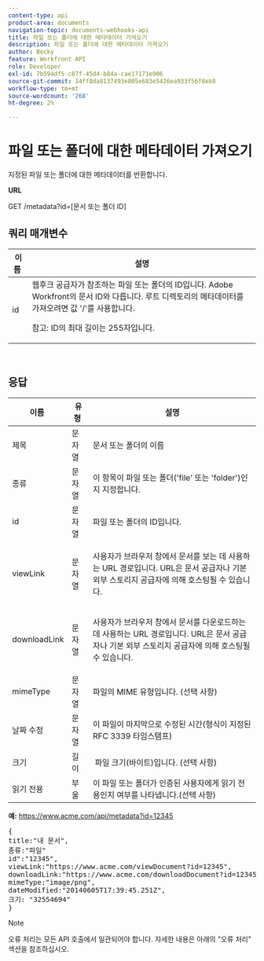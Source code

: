 ```yaml
---
content-type: api
product-area: documents
navigation-topic: documents-webhooks-api
title: 파일 또는 폴더에 대한 메타데이터 가져오기
description: 파일 또는 폴더에 대한 메타데이터 가져오기
author: Becky
feature: Workfront API
role: Developer
exl-id: 7b594df5-c87f-45d4-b84a-cae17171e906
source-git-commit: 14ff8da8137493e805e683e5426ea933f56f8eb8
workflow-type: tm+mt
source-wordcount: '268'
ht-degree: 2%

---
```



# 파일 또는 폴더에 대한 메타데이터 가져오기

지정된 파일 또는 폴더에 대한 메타데이터를 반환합니다.

**URL**

GET /metadata?id=[문서 또는 폴더 ID]

## 쿼리 매개변수

<table style="table-layout:auto"> 
 <col> 
 <col> 
 <thead> 
  <tr> 
   <th>이름 </th> 
   <th>설명</th> 
  </tr> 
 </thead> 
 <tbody> 
  <tr> 
   <td>id</td> 
   <td>웹후크 공급자가 참조하는 파일 또는 폴더의 ID입니다. Adobe Workfront의 문서 ID와 다릅니다. 루트 디렉토리의 메타데이터를 가져오려면 값 '/'를 사용합니다.
   <p>참고: ID의 최대 길이는 255자입니다.</p></td> 
  </tr> 
 </tbody> 
</table>

 

## 응답

<table style="table-layout:auto"> 
 <col> 
 <col> 
 <col> 
 <thead> 
  <tr> 
   <th>이름 </th> 
   <th>유형 </th> 
   <th>설명</th> 
  </tr> 
 </thead> 
 <tbody> 
  <tr> 
   <td>제목 </td> 
   <td>문자열 </td> 
   <td>문서 또는 폴더의 이름</td> 
  </tr> 
  <tr> 
   <td>종류 </td> 
   <td>문자열 </td> 
   <td>이 항목이 파일 또는 폴더('file' 또는 'folder')인지 지정합니다.</td> 
  </tr> 
  <tr> 
   <td>id</td> 
   <td>문자열 </td> 
   <td>파일 또는 폴더의 ID입니다.</td> 
  </tr> 
  <tr> 
   <td>viewLink</td> 
   <td>문자열 </td> 
   <td> <p>사용자가 브라우저 창에서 문서를 보는 데 사용하는 URL 경로입니다. URL은 문서 공급자나 기본 외부 스토리지 공급자에 의해 호스팅될 수 있습니다.</p> </td> 
  </tr> 
  <tr> 
   <td>downloadLink</td> 
   <td>문자열 </td> 
   <td> <p>사용자가 브라우저 창에서 문서를 다운로드하는 데 사용하는 URL 경로입니다. URL은 문서 공급자나 기본 외부 스토리지 공급자에 의해 호스팅될 수 있습니다.</p> </td> 
  </tr> 
  <tr> 
   <td>mimeType</td> 
   <td>문자열 </td> 
   <td>파일의 MIME 유형입니다. (선택 사항)</td> 
  </tr> 
  <tr> 
   <td>날짜 수정</td> 
   <td>문자열 </td> 
   <td>이 파일이 마지막으로 수정된 시간(형식이 지정된 RFC 3339 타임스탬프)</td> 
  </tr> 
  <tr> 
   <td>크기</td> 
   <td>길이</td> 
   <td> 파일 크기(바이트)입니다. (선택 사항)</td> 
  </tr> 
  <tr> 
   <td>읽기 전용</td> 
   <td>부울</td> 
   <td> 이 파일 또는 폴더가 인증된 사용자에게 읽기 전용인지 여부를 나타냅니다.(선택 사항) </td> 
  </tr> 
 </tbody> 
</table>

**예:** https://www.acme.com/api/metadata?id=12345
<pre>{<br>title:"내 문서",<br>종류:"파일"<br>id":"12345",<br>viewLink:"https://www.acme.com/viewDocument?id=12345",<br>downloadLink:"https://www.acme.com/downloadDocument?id=12345",<br>mimeType:"image/png",<br>dateModified:"20140605T17:39:45.251Z",<br>크기: "32554694"<br>}</pre>

>[!NOTE]
>
>오류 처리는 모든 API 호출에서 일관되어야 합니다. 자세한 내용은 아래의 &quot;오류 처리&quot; 섹션을 참조하십시오.
